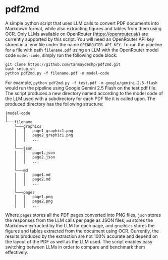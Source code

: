 # pdf2md
A simple python script that uses LLM calls to convert PDF documents into Markdown format, while also extracting figures and tables from them using OCR.
Only LLMs available on OpenRouter (https://openrouter.ai/) are currently supported by this script. You will need an OpenRouter API key stored in a .env file under the name `OPENROUTER_API_KEY`.
To run the pipeline for a file with path `filename.pdf` using an LLM with the OpenRouter model code `model-code`, simply run the following code block:
```
git clone https://github.com/tanmaydeshp/pdf2md.git
bash setup.sh 
python pdf2md.py -f filename.pdf -m model-code
```
For example, `python pdf2md.py -f test.pdf -m google/gemini-2.5-flash` would run the pipeline using Google Gemini 2.5 Flash on the test.pdf file.
The script produces a new directory named according to the model code of the LLM used with a subdirectory for each PDF file it is called upon. The produced directory has the following structure:
```
|model-code   
|    
└───filename   
    └───graphics
    │   │   page1_graphic1.png
    │   │   page2_graphic1.png
    │   │   ...     
    │      
    └───json
    │   │   page1.json
    │   │   page2.json
    │   │   ...
    │    
    └───md
    │   │   page1.md
    │   │   page2.md
    │   │   ...
    │  
    └───pages
    │   │   page1.png
    │   │   page2.png
    │   │   ...
```
Where `pages` stores all the PDF pages converted into PNG files, `json` stores the responses from the LLM calls per page as JSON files, `md` stores the Markdown extracted by the LLM for each page, and `graphics` stores the figures and tables extracted from the document using OCR.
Currently, the results produced by the extraction are not 100% accurate and depend on the layout of the PDF as well as the LLM used. The script enables easy switching between LLMs in order to compare and benchmark them effectively.